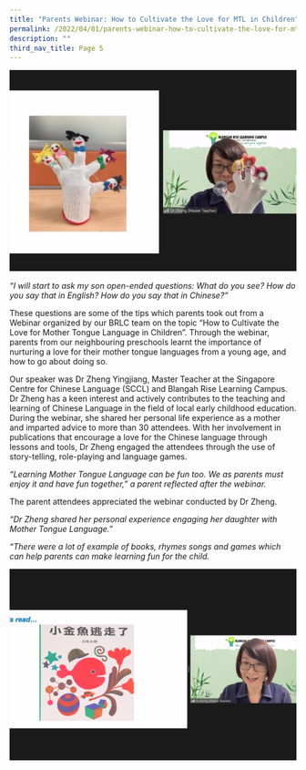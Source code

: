 ```yaml
---
title: "Parents Webinar: How to Cultivate the Love for MTL in Children"
permalink: /2022/04/01/parents-webinar-how-to-cultivate-the-love-for-mtl-in-children/
description: ""
third_nav_title: Page 5
---
```

<img src="/images/Dr-Zheng-1-2_crop.jpg">
<p><em>“I will start to ask my son open-ended questions: What do you see? How do you say that in English? How do you say that in Chinese?”</em></p>
<p>These questions are some of the tips which parents took out from a Webinar organized by our BRLC team on the topic “How to Cultivate the Love for Mother Tongue Language in Children”. Through the webinar, parents from our neighbouring preschools learnt the importance of nurturing a love for their mother tongue languages from a young age, and how to go about doing so.</p>
<p>Our speaker was Dr Zheng Yingjiang, Master Teacher at the Singapore Centre for Chinese Language (SCCL) and Blangah Rise Learning Campus. Dr Zheng has a keen interest and actively contributes to the teaching and learning of Chinese Language in the field of local early childhood education. During the webinar, she shared her personal life experience as a mother and imparted advice to more than 30 attendees. With her involvement in publications that encourage a love for the Chinese language through lessons and tools, Dr Zheng engaged the attendees through the use of story-telling, role-playing and language games.</p>
<p><em>“Learning Mother Tongue Language can be fun too. We as parents must enjoy it and have fun together,” a parent reflected after the webinar.</em></p>
<p>The parent attendees appreciated the webinar conducted by Dr Zheng.</p>
<p><em>“Dr Zheng shared her personal experience engaging her daughter with Mother Tongue Language.”</em></p>
<p><em>“There were a lot of example of books, rhymes songs and games which can help parents can make learning fun for the child.</em></p>
<img src="/images/Dr-Zheng-2jpg-2-768x512.png">